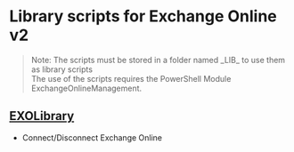 # Library scripts for Exchange Online v2

> Note: The scripts must be stored in a folder named \_LIB_ to use them as library scripts
> <br/>The use of the scripts requires the PowerShell Module ExchangeOnlineManagement.

## [EXOLibrary](./EXOLibrary.ps1)

+ Connect/Disconnect Exchange Online